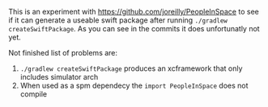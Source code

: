 
This is an experiment with https://github.com/joreilly/PeopleInSpace to see if it can generate a useable swift package after running `./gradlew createSwiftPackage`. As you can see in the commits it does unfortunatly not yet.

Not finished list of problems are:

1. `./gradlew createSwiftPackage` produces an xcframework that only includes simulator arch
2. When used as a spm dependecy the `import PeopleInSpace` does not compile

